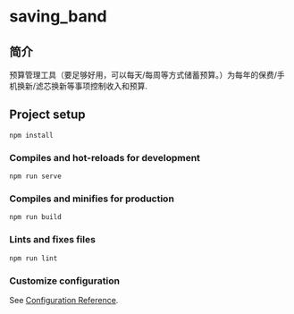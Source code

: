 # saving_band

## 简介
预算管理工具（要足够好用，可以每天/每周等方式储蓄预算。）为每年的保费/手机换新/滤芯换新等事项控制收入和预算.




## Project setup
```
npm install
```

### Compiles and hot-reloads for development
```
npm run serve
```

### Compiles and minifies for production
```
npm run build
```

### Lints and fixes files
```
npm run lint
```

### Customize configuration
See [Configuration Reference](https://cli.vuejs.org/config/).

